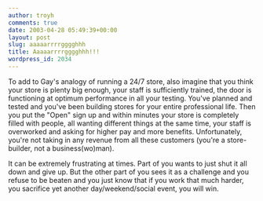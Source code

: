 ```yaml
---
author: troyh
comments: true
date: 2003-04-28 05:49:39+00:00
layout: post
slug: aaaaarrrrgggghhh
title: Aaaaarrrrgggghhh!!!
wordpress_id: 2034
---
```


To add to Gay's analogy of running a 24/7 store, also imagine that you think your store is plenty big enough, your staff is sufficiently trained, the door is functioning at optimum performance in all your testing. You've planned and tested and  you've been building stores for your entire professional life. Then you put the "Open" sign up and within minutes your store is completely filled with people, all wanting different things at the same time, your staff is overworked and asking for higher pay and more benefits. Unfortunately, you're not taking in any revenue from all these customers (you're a store-builder, not a business(wo)man).

It can be extremely frustrating at times. Part of you wants to just shut it all down and give up. But the other part of you sees it as a challenge and you refuse to be beaten and you just know that if you work that much harder, you sacrifice yet another day/weekend/social event, you will win.
